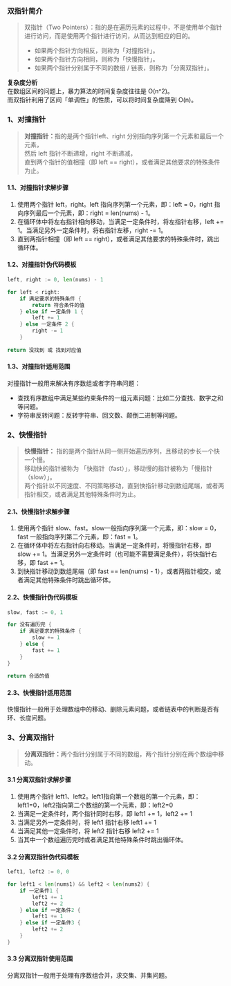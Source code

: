 ### 双指针简介
> 双指针（Two Pointers）：指的是在遍历元素的过程中，不是使用单个指针进行访问，而是使用两个指针进行访问，从而达到相应的目的。
> * 如果两个指针方向相反，则称为「对撞指针」。
> * 如果两个指针方向相同，则称为「快慢指针」。
> * 如果两个指针分别属于不同的数组 / 链表，则称为「分离双指针」。

<p><b>复杂度分析</b><br>
在数组区间的问题上，暴力算法的时间复杂度往往是 O(n^2)。<br>
而双指针利用了区间「单调性」的性质，可以将时间复杂度降到 O(n)。
</p>

### 1、对撞指针
> <b>对撞指针：</b>指的是两个指针left、right 分别指向序列第一个元素和最后一个元素，\
> 然后 left 指针不断递增，right 不断递减，\
> 直到两个指针的值相撞（即 left == right），或者满足其他要求的特殊条件为止。

#### 1.1、对撞指针求解步骤
1. 使用两个指针 left，right。left 指向序列第一个元素，即：left = 0，right 指向序列最后一个元素，即：right = len(nums) - 1。
2. 在循环体中将左右指针相向移动，当满足一定条件时，将左指针右移，left += 1。当满足另外一定条件时，将右指针左移，right -= 1。
3. 直到两指针相撞（即 left == right），或者满足其他要求的特殊条件时，跳出循环体。

#### 1.2、对撞指针伪代码模板
``` go
left, right := 0, len(nums) - 1

for left < right:
    if 满足要求的特殊条件 {
        return 符合条件的值 
    } else if 一定条件 1 {
        left += 1
    } else 一定条件 2 {
        right -= 1
    }
    
return 没找到 或 找到对应值
```

#### 1.3、对撞指针适用范围
对撞指针一般用来解决有序数组或者字符串问题：
* 查找有序数组中满足某些约束条件的一组元素问题：比如二分查找、数字之和等问题。
* 字符串反转问题：反转字符串、回文数、颠倒二进制等问题。

### 2、快慢指针
> <b>快慢指针：</b> 指的是两个指针从同一侧开始遍历序列，且移动的步长一个快一个慢。\
> 移动快的指针被称为 「快指针（fast）」，移动慢的指针被称为「慢指针（slow）」。\
> 两个指针以不同速度、不同策略移动，直到快指针移动到数组尾端，或者两指针相交，或者满足其他特殊条件时为止。

#### 2.1、快慢指针求解步骤
1. 使用两个指针 slow、fast。slow一般指向序列第一个元素，即：slow = 0，fast 一般指向序列第二个元素，即：fast = 1。
2. 在循环体中将左右指针向右移动。当满足一定条件时，将慢指针右移，即 slow += 1。当满足另外一定条件时（也可能不需要满足条件），将快指针右移，即 fast += 1。
3. 到快指针移动到数组尾端（即 fast == len(nums) - 1），或者两指针相交，或者满足其他特殊条件时跳出循环体。

#### 2.2、快慢指针伪代码模板
``` go
slow, fast := 0, 1

for 没有遍历完 {
    if 满足要求的特殊条件 {
        slow += 1
    } else {
        fast += 1
    }
}
    
return 合适的值
```
#### 2.3、快慢指针适用范围
快慢指针一般用于处理数组中的移动、删除元素问题，或者链表中的判断是否有环、长度问题。

### 3、分离双指针
> <b>分离双指针：</b>两个指针分别属于不同的数组，两个指针分别在两个数组中移动。

#### 3.1 分离双指针求解步骤
1. 使用两个指针 left1、left2。left1指向第一个数组的第一个元素，即：left1=0，left2指向第二个数组的第一个元素，即：left2=0
2. 当满足一定条件时，两个指针同时右移，即 left1 += 1，left2 += 1
3. 当满足另外一定条件时，将 left1 指针右移 left1 += 1
4. 当满足其他一定条件时，将 left2 指针右移 left2 += 1
5. 当其中一个数组遍历完时或者满足其他特殊条件时跳出循环体。


#### 3.2 分离双指针伪代码模板
``` go
left1, left2 := 0, 0

for left1 < len(nums1) && left2 < len(nums2) {
    if 一定条件1 {
        left1 += 1
        left2 += 2
    } else if 一定条件2 {
        left1 += 1
    } else if 一定条件3 {
        left2 += 2
    }
}
```

#### 3.3 分离双指针使用范围
分离双指针一般用于处理有序数组合并，求交集、并集问题。
